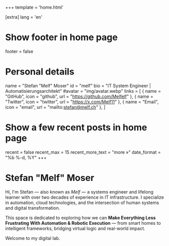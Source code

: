+++
template = 'home.html'

[extra]
lang = 'en'

# Show footer in home page
footer = false

# Personal details
name = "Stefan \"Melf\" Moser"
id = "melf"
bio = "IT System Engineer | Automatisierungsarchitekt"
#avatar = "img/avatar.webp"
links = [
    { name = "GitHub", icon = "github", url = "https://github.com/Melfelf" },
    { name = "Twitter", icon = "twitter", url = "https://x.com/Melf11" },
    { name = "Email", icon = "email", url = "mailto:stefan@melf.ch" },
]

# Show a few recent posts in home page
recent = false
recent_max = 15
recent_more_text = "more »"
date_format = "%b %-d, %Y"
+++

# Stefan "Melf" Moser

Hi, I'm Stefan — also known as *Melf* — a systems engineer and lifelong learner with over two decades of experience in IT infrastructure. I specialize in automation, cloud technologies, and the intersection of human systems and digital transformation.

This space is dedicated to exploring how we can **Make Everything Less Frustrating With Automation & Robotic Execution** — from smart homes to intelligent frameworks, bridging virtual logic and real-world impact.

Welcome to my digital lab.
